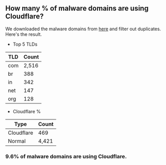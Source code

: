## How many % of malware domains are using Cloudflare?


We downloaded the malware domains from [here](https://urlhaus.abuse.ch) and filter out duplicates.
Here's the result.


[//]: # (start replacement)


- Top 5 TLDs

| TLD | Count |
| --- | --- |
| com | 2,516 |
| br | 388 |
| in | 342 |
| net | 147 |
| org | 128 |


- Cloudflare %

| Type | Count |
| --- | --- |
| Cloudflare | 469 |
| Normal | 4,421 |


### 9.6% of malware domains are using Cloudflare.